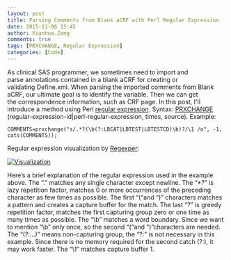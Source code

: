 ```yaml
---
layout: post
title: Parsing Comments from Blank aCRF with Perl Regular Expression
date: 2015-11-06 15:45
author: Xianhua.Zeng
comments: true
tags: [PRXCHANGE, Regular Expression]
categories: [Code]
---
```

As clinical SAS programmer, we sometimes need to import and parse annotations contained in a blank aCRF for creating or validating Define.xml. When parsing the imported comments from Blank aCRF, our ultimate goal is to identify the variable. Then we can get the correspondence information, such as CRF page. In this post, I'll introduce a method using Perl <span style="text-decoration: none;"><a href="https://en.wikipedia.org/wiki/Regular_expression" target="_blank">regular expression</a></span>.
Syntax: <a href="http://support.sas.com/documentation/cdl/en/lefunctionsref/63354/HTML/default/n0r8h2fa8djqf1n1cnenrvm573br.htm" target="_blank"><span style="text-decoration: none;">PRXCHANGE</span> </a>(regular-expression-id|perl-regular-expression, times, source). Example:
<pre><code>COMMENTS=prxchange("s/.*?(\b(?:LBCAT|LBTEST|LBTESTCD)\b)?/\1 /o", -1, cats(COMMENTS));</code></pre>
Regular expression visualization by <a href="http://www.regexper.com/" target="_blank"><span style="text-decoration: none;">Regexper</span></a>:
<p><a href="http://www.xianhuazeng.com/en/wp-content/uploads/2015/11/Visualization.jpg"><img class="aligncenter size-full" src="http://www.xianhuazeng.com/en/wp-content/uploads/2015/11/Visualization.jpg" alt="Visualization" /></a></p>
Here’s a brief explanation of the regular expression used in the example above. The “.” matches any single character except newline. The “*?” is lazy repetition factor, matches 0 or more occurrences of the preceding character as few times as possible. The first “(“and “)” characters matches a pattern and creates a capture buffer for the match. The last “?” is greedy repetition factor, matches the first capturing group zero or one time as many times as possible. The “\b” matches a word boundary. Since we want to mention “\b” only once, so the second “(“and “)”characters are needed. The “(?:…)” means non-capturing group, the “?:” is not necessary in this example. Since there is no memory required for the second catch (?:), it may work faster. The “\1” matches capture buffer 1.